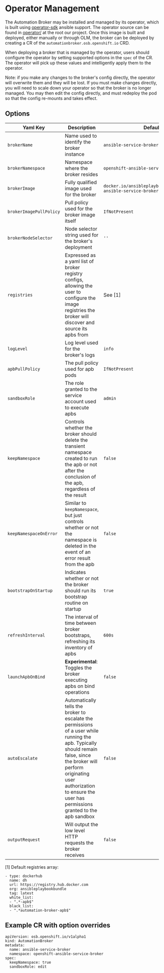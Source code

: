 # Operator Management

The Automation Broker may be installed and managed by its operator, which is built using
[operator-sdk](https://github.com/operator-framework/operator-sdk) ansible support. The operator source can be found in [operator/](..operator)
at the root our project. Once this image is built and deployed, either manually or
through OLM, the broker can be deployed by creating a CR of the `automationbroker.osb.openshift.io`
CRD.

When deploying a broker that is managed by the operator, users should configure the operator
by setting supported options in the `spec` of the CR. The operator will pick up these values and
intelligently apply them to the operator.

Note: if you make any changes to the broker's config
directly, the operator will overwrite them and they will be lost. If you must make changes
directly, you will need to scale down your operator so that the broker is no longer managed.
You may then edit the config directly, and must redeploy the pod so that the config re-mounts
and takes effect.

## Options
| Yaml Key | Description | Default |
|----------|-------------|---------|
| `brokerName` | Name used to identify the broker instance | `ansible-service-broker` |
| `brokerNamespace` | Namespace where the broker resides | `openshift-ansible-service-broker` |
| `brokerImage` | Fully qualified image used for the broker | `docker.io/ansibleplaybookbundle/origin-ansible-service-broker:v3.11` |
| `brokerImagePullPolicy` | Pull policy used for the broker image itself | `IfNotPresent` |
| `brokerNodeSelector` | Node selector string used for the broker's deployment | `''` |
| `registries` | Expressed as a yaml list of broker registry configs, allowing the user to configure the image registries the broker will discover and source its apbs from | See [1]
| `logLevel` | Log level used for the broker's logs | `info` |
| `apbPullPolicy` | The pull policy used for apb pods | `IfNotPresent` |
| `sandboxRole` | The role granted to the service account used to execute apbs | `admin` |
| `keepNamespace` | Controls whether the broker should delete the transient namespace created to run the apb or not after the conclusion of the apb, regardless of the result | `false` |
| `keepNamespaceOnError` | Similar to `keepNamespace`, but just controls whether or not the namespace is deleted in the event of an error result from the apb | `false` |
| `bootstrapOnStartup` | Indicates whether or not the broker should run its bootstrap routine on startup | `true` |
| `refreshInterval` | The interval of time between broker bootstraps, refreshing its inventory of apbs | `600s` |
| `launchApbOnBind` | **Experimental**: Toggles the broker executing apbs on bind operations | `false` |
| `autoEscalate` | Automatically tells the broker to escalate the permissions of a user while running the apb. Typically should remain false, since the broker will perform originating user authorization to ensure the user has permissions granted to the apb sandbox | `false` |
| `outputRequest` | Will output the low level HTTP requests the broker receives | `false` |

[1] Default registries array:
```
- type: dockerhub
  name: dh
  url: https://registry.hub.docker.com
  org: ansibleplaybookbundle
  tag: latest
  white_list:
  - ".*-apb$"
  black_list:
  - ".*automation-broker-apb$"
```

## Example CR with option overrides

```
apiVersion: osb.openshift.io/v1alpha1
kind: AutomationBroker
metadata:
  name: ansible-service-broker
  namespace: openshift-ansible-service-broker
spec:
  keepNamespace: true
  sandboxRole: edit
```